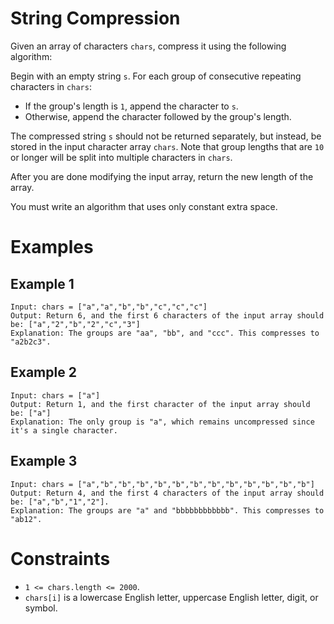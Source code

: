 # String Compression

Given an array of characters `chars`, compress it using the following algorithm:

Begin with an empty string `s`. For each group of consecutive repeating
characters in `chars`:

- If the group's length is `1`, append the character to `s`.
- Otherwise, append the character followed by the group's length.

The compressed string `s` should not be returned separately, but instead, be
stored in the input character array `chars`. Note that group lengths that are
`10` or longer will be split into multiple characters in `chars`.

After you are done modifying the input array, return the new length of the
array.

You must write an algorithm that uses only constant extra space.

# Examples

## Example 1

```text
Input: chars = ["a","a","b","b","c","c","c"]
Output: Return 6, and the first 6 characters of the input array should be: ["a","2","b","2","c","3"]
Explanation: The groups are "aa", "bb", and "ccc". This compresses to "a2b2c3".
```

## Example 2

```text
Input: chars = ["a"]
Output: Return 1, and the first character of the input array should be: ["a"]
Explanation: The only group is "a", which remains uncompressed since it's a single character.
```

## Example 3

```text
Input: chars = ["a","b","b","b","b","b","b","b","b","b","b","b","b"]
Output: Return 4, and the first 4 characters of the input array should be: ["a","b","1","2"].
Explanation: The groups are "a" and "bbbbbbbbbbbb". This compresses to "ab12".
```

# Constraints

- `1 <= chars.length <= 2000`.
- `chars[i]` is a lowercase English letter, uppercase English letter, digit, or
  symbol.
